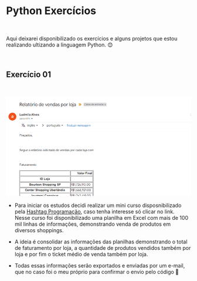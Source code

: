 # Python Exercícios
<br>
<p> Aqui deixarei disponibilizado os exercícios e alguns projetos que estou realizando ultizando a linguagem Python. 😊 </p>

<br>

<h2>Exercício 01 </h2>
<br>

 ![ex01python](https://github.com/ludmilaalvespinto/PythonExercicios/blob/main/Exercicio01/ex01python.gif)

- Para iniciar os estudos decidi realizar um mini curso disposnibilizado pela <a href="https://pages.hashtagtreinamentos.com/minicurso-python-automacao-obrigado?blog=1n4033rer&video=3dep762tr"> Hashtag Programação</a>, caso tenha interesse só clicar no link. 
Nesse curso foi disponibilizado uma planilha em Excel com mais de 100 mil linhas de informações, demonstrando venda de produtos em diversos shoppings. 

- A ideia é consolidar as informações das planilhas demonstrando o total de faturamento por loja, a quantidade de produtos vendidos também por loja e por fim o ticket médio de venda também por loja. 

- Todas essas informações serão exportados e enviadas por um e-mail, que no caso foi o meu próprio para confirmar o envio pelo código 🤪
